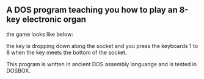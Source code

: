 ## A DOS program teaching you how to play an 8-key electronic organ


the game looks like below:


the key is dropping down along the socket and
you press the keyboards 1 to 8 when the key meets the bottom 
of the socket.


This program is written in ancient DOS assembly languange
and is tested in DOSBOX.
